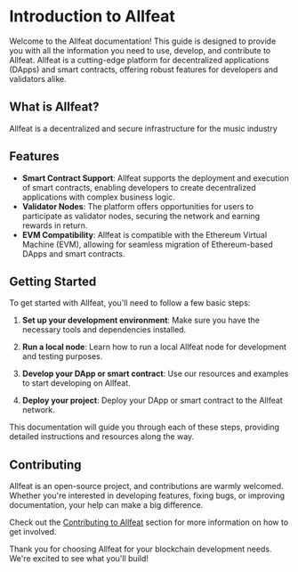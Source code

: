 # Introduction to Allfeat

Welcome to the Allfeat documentation! This guide is designed to provide you with all the information you need to use, develop, and contribute to Allfeat. Allfeat is a cutting-edge platform for decentralized applications (DApps) and smart contracts, offering robust features for developers and validators alike.

## What is Allfeat?

Allfeat is a decentralized and secure infrastructure for the music industry

## Features

- **Smart Contract Support**: Allfeat supports the deployment and execution of smart contracts, enabling developers to create decentralized applications with complex business logic.
- **Validator Nodes**: The platform offers opportunities for users to participate as validator nodes, securing the network and earning rewards in return.
- **EVM Compatibility**: Allfeat is compatible with the Ethereum Virtual Machine (EVM), allowing for seamless migration of Ethereum-based DApps and smart contracts.

## Getting Started

To get started with Allfeat, you'll need to follow a few basic steps:

1. **Set up your development environment**: Make sure you have the necessary tools and dependencies installed.

2. **Run a local node**: Learn how to run a local Allfeat node for development and testing purposes.

3. **Develop your DApp or smart contract**: Use our resources and examples to start developing on Allfeat.

4. **Deploy your project**: Deploy your DApp or smart contract to the Allfeat network.

This documentation will guide you through each of these steps, providing detailed instructions and resources along the way.

## Contributing

Allfeat is an open-source project, and contributions are warmly welcomed. Whether you're interested in developing features, fixing bugs, or improving documentation, your help can make a big difference.

Check out the [Contributing to Allfeat](contributing.md) section for more information on how to get involved.

Thank you for choosing Allfeat for your blockchain development needs. We're excited to see what you'll build!
